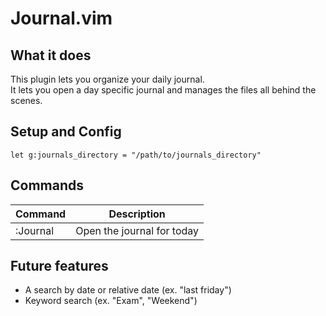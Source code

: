 # Journal.vim

## What it does
This plugin lets you organize your daily journal.<br>
It lets you open a day specific journal and manages the files all behind the scenes.

## Setup and Config
```vim
let g:journals_directory = "/path/to/journals_directory"
```

## Commands
| Command  | Description                |
|----------|----------------------------|
| :Journal | Open the journal for today |

## Future features
- A search by date or relative date (ex. "last friday")
- Keyword search (ex. "Exam", "Weekend")

